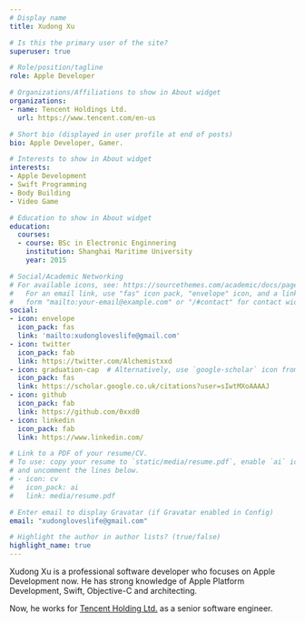 ```yaml
---
# Display name
title: Xudong Xu

# Is this the primary user of the site?
superuser: true

# Role/position/tagline
role: Apple Developer

# Organizations/Affiliations to show in About widget
organizations:
- name: Tencent Holdings Ltd.
  url: https://www.tencent.com/en-us

# Short bio (displayed in user profile at end of posts)
bio: Apple Developer, Gamer.

# Interests to show in About widget
interests:
- Apple Development
- Swift Programming
- Body Building
- Video Game

# Education to show in About widget
education:
  courses:
  - course: BSc in Electronic Enginnering
    institution: Shanghai Maritime University
    year: 2015

# Social/Academic Networking
# For available icons, see: https://sourcethemes.com/academic/docs/page-builder/#icons
#   For an email link, use "fas" icon pack, "envelope" icon, and a link in the
#   form "mailto:your-email@example.com" or "/#contact" for contact widget.
social:
- icon: envelope
  icon_pack: fas
  link: 'mailto:xudongloveslife@gmail.com'
- icon: twitter
  icon_pack: fab
  link: https://twitter.com/Alchemistxxd
- icon: graduation-cap  # Alternatively, use `google-scholar` icon from `ai` icon pack
  icon_pack: fas
  link: https://scholar.google.co.uk/citations?user=sIwtMXoAAAAJ
- icon: github
  icon_pack: fab
  link: https://github.com/0xxd0
- icon: linkedin
  icon_pack: fab
  link: https://www.linkedin.com/

# Link to a PDF of your resume/CV.
# To use: copy your resume to `static/media/resume.pdf`, enable `ai` icons in `params.toml`, 
# and uncomment the lines below.
# - icon: cv
#   icon_pack: ai
#   link: media/resume.pdf

# Enter email to display Gravatar (if Gravatar enabled in Config)
email: "xudongloveslife@gmail.com"

# Highlight the author in author lists? (true/false)
highlight_name: true
---
```


Xudong Xu is a professional software developer who focuses on Apple Development now. He has strong knowledge of Apple Platform Development, Swift, Objective-C and architecting. 

Now, he works for [Tencent Holding Ltd.](https://www.tencent.com/en-us) as a senior software engineer.

<!-- {{< icon name="download" pack="fas" >}} Download my {{< staticref "media/demo_resume.pdf" "newtab" >}}resumé{{< /staticref >}}. -->
